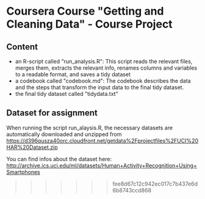 # Coursera Course "Getting and Cleaning Data" - Course Project

## Content

- an R-script called "run_analysis.R": This script reads the relevant files, merges them, extracts the relevant info, renames columns and variables to a readable format, and saves a tidy dataset
- a codebook called "codebook.md": The codebook describes the data and the steps that transform the input data to the final tidy dataset.
- the final tidy dataset called "tidydata.txt"

## Dataset for assignment

When running the script run_alaysis.R, the necessary datasets are automatically downloaded and unzipped from https://d396qusza40orc.cloudfront.net/getdata%2Fprojectfiles%2FUCI%20HAR%20Dataset.zip  

You can find infos about the dataset here: http://archive.ics.uci.edu/ml/datasets/Human+Activity+Recognition+Using+Smartphones
>>>>>>> fee8d67c12c942ec017c7b437e6d6b8743ccd868
